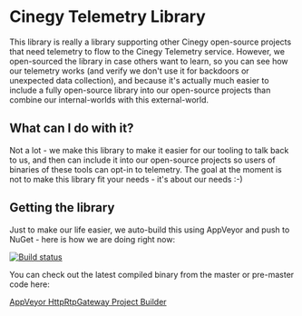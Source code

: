 # Cinegy Telemetry Library

This library is really a library supporting other Cinegy open-source projects that need telemetry to flow to the Cinegy Telemetry service. However, we open-sourced the library in case others want to learn, so you can see how our telemetry works (and verify we don't use it for backdoors or unexpected data collection), and because it's actually much easier to include a fully open-source library into our open-source projects than combine our internal-worlds with this external-world.

## What can I do with it?

Not a lot - we make this library to make it easier for our tooling to talk back to us, and then can include it into our open-source projects so users of binaries of these tools can opt-in to telemetry. The goal at the moment is not to make this library fit your needs - it's about our needs :-)

## Getting the library

Just to make our life easier, we auto-build this using AppVeyor and push to NuGet - here is how we are doing right now: 

[![Build status](https://ci.appveyor.com/api/projects/status/CORRECTME?svg=true)](https://ci.appveyor.com/project/cinegy/telemetry)

You can check out the latest compiled binary from the master or pre-master code here:

[AppVeyor HttpRtpGateway Project Builder](https://ci.appveyor.com/project/cinegy/telemetry/build/artifacts)